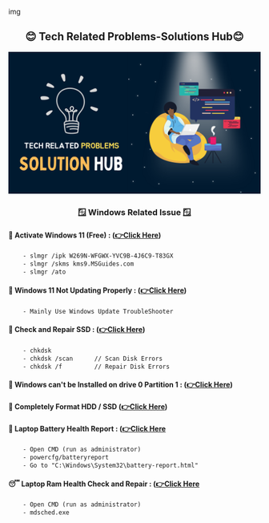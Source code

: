 img
<div align = "center">

## 😊 Tech Related Problems-Solutions Hub😊

<img src = "back.png">

</div>



<div align = "center">

### 🪟 Windows Related Issue 🪟


</div>

#### 🧠 Activate Windows 11 (Free) : **([👉Click Here](https://youtu.be/gLpVYYd-8VY))**
```code
    - slmgr /ipk W269N-WFGWX-YVC9B-4J6C9-T83GX
    - slmgr /skms kms9.MSGuides.com
    - slmgr /ato
```


#### 🧠 Windows 11 Not Updating Properly : **([👉Click Here](https://youtu.be/ho5RY2IwqOEY))**
```code
    - Mainly Use Windows Update TroubleShooter
```

#### 🥵 Check and Repair SSD : **([👉Click Here](https://www.cdw.com/content/cdw/en/articles/hardware/how-to-check-hard-drive-health.html#:~:text=Windows%20Chkdsk&text=Type%20%22cmd%22%20into%20the%20search,%22chkdsk%22%20and%20hit%20enter.))**
```code
    - chkdsk 
    - chkdsk /scan      // Scan Disk Errors
    - chkdsk /f         // Repair Disk Errors
```


#### 🥵 Windows can't be Installed on drive 0 Partition 1 : **([👉Click Here](https://youtu.be/mBNYPNuIYWo))**

#### 🥵 Completely Format HDD / SSD **([👉Click Here](https://youtu.be/mBNYPNuIYWo))**

#### 🫠 Laptop Battery Health Report : **([👉Click Here](https://www.instagram.com/reel/CtMQY1gAUvU/?igshid=MzRlODBiNWFlZA%3D%3D)**
```code
    - Open CMD (run as administrator)
    - powercfg/batteryreport
    - Go to "C:\Windows\System32\battery-report.html"
```

#### 😴 Laptop Ram Health Check and Repair : **([👉Click Here](https://www.instagram.com/reel/CtMQY1gAUvU/?igshid=MzRlODBiNWFlZA%3D%3D)**
```code
    - Open CMD (run as administrator)
    - mdsched.exe
```

